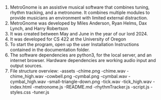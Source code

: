 1. MetroGnome is an assistive musical software that combines tuning, rhythm tracking, and a metronome. It combines multiple modules to provide musicians an environment with limited external distraction.
2. MetroGnome was developed by Miles Anderson, Ryan Helms, Dax Lynch, and Harry Robertson
3. It was created between May and June in the year of our lord 2024.
4. It was developed for CS 422 at the University of Oregon
5. To start the program, open up the user Installation Instructions contained in the documentation folder.
6. The software dependencies are python3, for the local server, and an internet browser. Hardware dependencies are working audio input and output sources.
7. File structure overview:
    -assets
        -chime.png
        -chime.wav
        -chime_high.wav 
        -cowbell.png 
        -cymbal.png
        -cymbal.wav
        -cymbal_high.wav
        -small-triangle-down.png
        -tick.wav
        -tick_high.wav
    -index.html
    -metronome.js
    -README.md
    -rhythmTracker.js
    -script.js
    -styles.css
    -tuner.js
